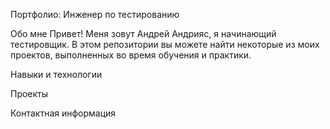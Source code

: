 Портфолио: Инженер по тестированию

Обо мне
Привет! Меня зовут Андрей Андрияс, я начинающий тестировщик.
В этом репозитории вы можете найти некоторые из моих проектов, выполненных во время обучения и практики.


Навыки и технологии



Проекты


Контактная информация
